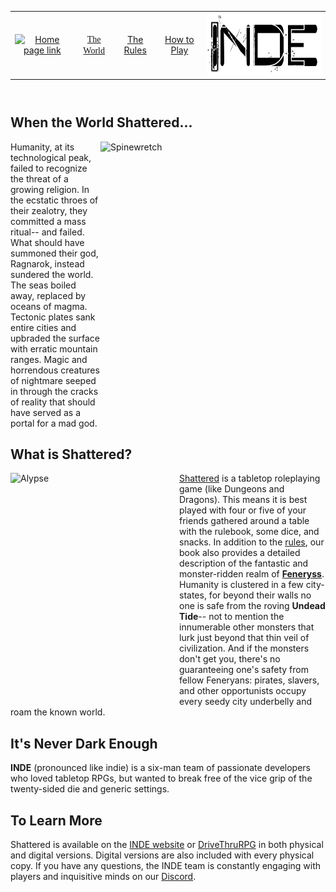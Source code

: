 <html lang="en">
  <!--

-->
<head>
  <!--
    Defines the author, size scaling, and description of the webpage. Also links the CSS and sets the title.
-->
  <meta charset="utf-8">
  <title>It's Never Dark Enough</title>
  <meta name="viewport" content="width=device-width, initial-scale=1">
  <meta name="author" content="Cory Conrad">
  <meta name="description" content="A site dedicated to the Shattered RPG">
  <link rel="stylesheet" href="style.css">
</head>

<body>
  <header id="header-background">
    <!--
  Header includes a banner image and the navigation links
-->
    <!-- <img src="Gravekeepers%20-%20compressed.png" alt="Gravekeepers" align="center" width="100%" height="auto"> -->
    <div class="logo"></div>
    <div class="topcenter">
      <nav>
        <table>
          <tr>
            <td><a href="https://chcstudent.github.io/"><img src="Shattered.png" alt="Home page link" height="100" width="300"></a></td>
            <td><a href="TheWorld.html"><font face="Cardana">The World</font></a></td>
            <td><a href="TheRules.html">The Rules</a></td>
            <td><a href="HowToPlay.html">How to Play</a></td>
            <td><a href="INDE.html"><img src="INDE.png" alt="About Us" height="100" width="300"></a></td>
          </tr>
        </table>
      </nav>
    </div>
  </header>
  
  <h2>When the World Shattered...</h2>
  <img src="/Monster%20-%20Spinewretch%20-%20Final%20-%20HR.png" alt="Spinewretch" width="360" height="450" align="right">
  <p>Humanity, at its technological peak, failed to recognize the threat of a growing religion. In the ecstatic throes of their zealotry, they committed a mass ritual-- and failed. What should have summoned their god, Ragnarok, instead sundered the world. The seas boiled away, replaced by oceans of magma. Tectonic plates sank entire cities and upbraded the surface with erratic mountain ranges. Magic and horrendous creatures of nightmare  seeped in through the cracks of reality that should have served as a portal for a mad god.</p>

  <h2>What is Shattered?</h2>
  <img src="/Race%20-%20Alypse%20-%20Final%20-%20HR.jpg" alt="Alypse" width="270" height="360" align="left">
  <p><a href="https://neverdarkenough.com">Shattered</a> is a tabletop roleplaying game (like Dungeons and Dragons). This means it is best played with four or five of your friends gathered around a table with the rulebook, some dice, and snacks. In addition to the <a href="TheRules.html">rules</a>, our book also provides a detailed description of the fantastic and monster-ridden realm of <a href="TheWorld.html"><b>Feneryss</b></a>. Humanity is clustered in a few city-states, for beyond their walls no one is safe from the roving <b>Undead Tide</b>-- not to mention the innumerable other monsters that lurk just beyond that thin veil of civilization. And if the monsters don't get you, there's no guaranteeing one's safety from fellow Feneryans: pirates, slavers, and other opportunists occupy every seedy city underbelly and roam the known world.</p>

<h2>It's Never Dark Enough</h2>

<p><b>INDE</b> (pronounced like indie) is a six-man team of passionate developers who loved tabletop RPGs, but wanted to break free of the vice grip of the twenty-sided die and generic settings. </p>

<h2>To Learn More</h2>

<p>Shattered is available on the <a href="https://shop.neverdarkenough.com/">INDE website</a> or <a href="https://www.drivethrurpg.com/product/224928/Shattered-A-Grimdark-RPG">DriveThruRPG</a> in both physical and digital versions. Digital versions are also included with every physical copy. If you have any questions, the INDE team is constantly engaging with players and inquisitive minds on our <a href="https://discord.com/invite/inde">Discord</a>.
</p>
</body>
</html>
